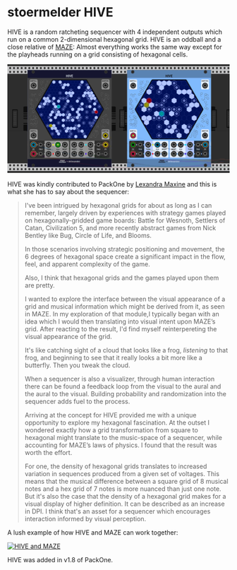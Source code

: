 # stoermelder HIVE

HIVE is a random ratcheting sequencer with 4 independent outputs which run on a common 2-dimensional hexagonal grid. HIVE is an oddball and a close relative of [MAZE](./Maze.md): Almost everything works the same way except for the playheads running on a grid consisting of hexagonal cells.

![HIVE Intro](./Hive-intro.gif)

HIVE was kindly contributed to PackOne by [Lexandra Maxine](https://github.com/xandramax) and this is what she has to say about the sequencer:  

> I've been intrigued by hexagonal grids for about as long as I can remember, largely driven by experiences with strategy games played on hexagonally-gridded game boards: Battle for Wesnoth, Settlers of Catan, Civilization 5, and more recently abstract games from Nick Bentley like Bug, Circle of Life, and Blooms.
> 
> In those scenarios involving strategic positioning and movement, the 6 degrees of hexagonal space create a significant impact in the flow, feel, and apparent complexity of the game.
>
> Also, I think that hexagonal grids and the games played upon them are pretty.
> 
> I wanted to explore the interface between the visual appearance of a grid and musical information which might be derived from it, as seen in MAZE. In my exploration of that module,I typically began with an idea which I would then translating into visual intent upon MAZE’s grid. After reacting to the result, I'd find myself reinterpereting the visual appearance of the grid.
> 
> It's like catching sight of a cloud that looks like a frog, *listening* to that frog, and beginning to see that it really looks a bit more like a butterfly. Then you tweak the cloud.
> 
> When a sequencer is also a visualizer, through human interaction there can be found a feedback loop from the visual to the aural and the aural to the visual. Building probability and randomization into the sequencer adds fuel to the process.
> 
> Arriving at the concept for HIVE provided me with a unique opportunity to explore my hexagonal fascination. At the outset I wondered exactly how a grid transformation from square to hexagonal might translate to the music-space of a sequencer, while accounting for MAZE’s laws of physics. I found that the result was worth the effort.
> 
> For one, the density of hexagonal grids translates to increased variation in sequences produced from a given set of voltages. This means that the musical difference between a square grid of 8 musical notes and a hex grid of 7 notes is more nuanced than just one note. But it's also the case that the density of a hexagonal grid makes for a visual display of higher definition. It can be described as an increase in DPI. I think that's an asset for a sequencer which encourages interaction informed by visual perception.

A lush example of how HIVE and MAZE can work together:

[![HIVE and MAZE](https://img.youtube.com/vi/KYbfuj7EbbQ/0.jpg)](https://www.youtube.com/watch?v=KYbfuj7EbbQ)

HIVE was added in v1.8 of PackOne.